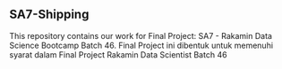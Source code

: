 ## SA7-Shipping
This repository contains our work for Final Project: SA7 - Rakamin Data Science Bootcamp Batch 46.
Final Project ini dibentuk untuk memenuhi syarat dalam Final Project Rakamin Data Scientist Batch 46
